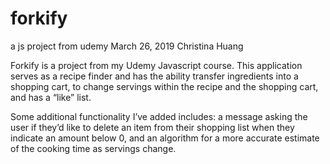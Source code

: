 # forkify
a js project from udemy
March 26, 2019
Christina Huang

Forkify is a project from my Udemy Javascript course.
This application serves as a recipe finder and has the ability transfer ingredients into a shopping cart, 
to change servings within the recipe and the shopping cart, and has a “like” list. 

Some additional functionality I’ve added includes: a message asking the user if they’d like to delete an item
from their shopping list when they indicate an amount below 0, 
and an algorithm for a more accurate estimate of the cooking time as servings change. 
